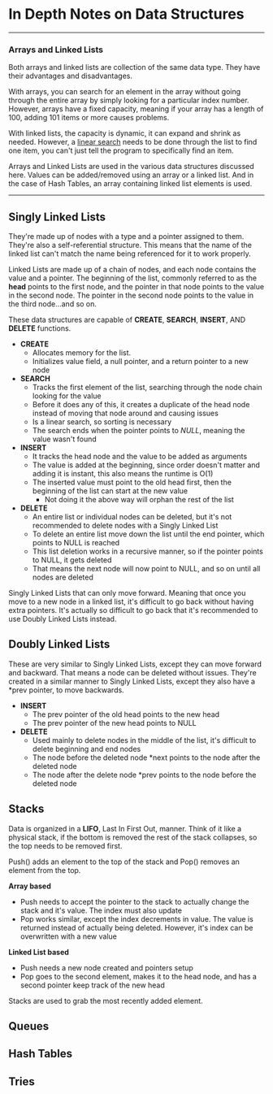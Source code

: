 # In Depth Notes on Data Structures

---

### Arrays and Linked Lists
Both arrays and linked lists are collection of the same data type. They have their advantages and disadvantages.

With arrays, you can search for an element in the array without going through the entire array by simply looking for a particular index number. However, arrays have a fixed capacity, meaning if your array has a length of 100, adding 101 items or more causes problems.

With linked lists, the capacity is dynamic, it can expand and shrink as needed. However, a [linear search](https://github.com/00SaadChaudhry/CS50_Notes/blob/master/Week%203%20-%20Algorithms/notes.md#linear-search) needs to be done through the list to find one item, you can't just tell the program to specifically find an item.

Arrays and Linked Lists are used in the various data structures discussed here. Values can be added/removed using an array or a linked list. And in the case of Hash Tables, an array containing linked list elements is used.

---

## Singly Linked Lists
They're made up of nodes with a type and a pointer assigned to them. They're also a self-referential structure. This means that the name of the linked list can't match the name being referenced for it to work properly.

Linked Lists are made up of a chain of nodes, and each node contains the value and a pointer. The beginning of the list, commonly referred to as the **head** points to the first node, and the pointer in that node points to the value in the second node. The pointer in the second node points to the value in the third node...and so on.

These data structures are capable of **CREATE**, **SEARCH**, **INSERT**, AND **DELETE** functions.

* **CREATE** 
	- Allocates memory for the list. 
	- Initializes value field, a null pointer, and a return pointer to a new node
* **SEARCH** 
	- Tracks the first element of the list, searching through the node chain looking for the value
	- Before it does any of this, it creates a duplicate of the head node instead of moving that node around and causing issues
	- Is a linear search, so sorting is necessary
	- The search ends when the pointer points to *NULL*, meaning the value wasn't found
* **INSERT**
	- It tracks the head node and the value to be added as arguments
	- The value is added at the beginning, since order doesn't matter and adding it is instant, this also means the runtime is O(1)
	- The inserted value must point to the old head first, then the beginning of the list can start at the new value
		+	Not doing it the above way will orphan the rest of the list
* **DELETE**
	- An entire list or individual nodes can be deleted, but it's not recommended to delete nodes with a Singly Linked List
	- To delete an entire list move down the list until the end pointer, which points to NULL is reached
	- This list deletion works in a recursive manner, so if the pointer points to NULL, it gets deleted
	- That means the next node will now point to NULL, and so on until all nodes are deleted	

Singly Linked Lists that can only move forward. Meaning that once you move to a new node in a linked list, it's difficult to go back without having extra pointers. It's actually so difficult to go back that it's recommended to use Doubly Linked Lists instead.



## Doubly Linked Lists
These are very similar to Singly Linked Lists, except they can move forward and backward. That means a node can be deleted without issues. They're created in a similar manner to Singly Linked Lists, except they also have a *prev pointer, to move backwards.

* **INSERT**
	- The prev pointer of the old head points to the new head
	- The prev pointer of the new head points to NULL
* **DELETE**
	- Used mainly to delete nodes in the middle of the list, it's difficult to delete beginning and end nodes
	- The node before the deleted node *next points to the node after the deleted node
	- The node after the delete node *prev points to the node before the deleted node

## Stacks
Data is organized in a **LIFO**, Last In First Out, manner. Think of it like a physical stack, if the bottom is removed the rest of the stack collapses, so the top needs to be removed first.

Push() adds an element to the top of the stack and Pop() removes an element from the top.

**Array based**

* Push needs to accept the pointer to the stack to actually change the stack and it's value. The index must also update
* Pop works similar, except the index decrements in value. The value is returned instead of actually being deleted. However, it's index can be overwritten with a new value

**Linked List based**

* Push needs a new node created and pointers setup
* Pop goes to the second element, makes it to the head node, and has a second pointer keep track of the new head

Stacks are used to grab the most recently added element.

## Queues

## Hash Tables

## Tries